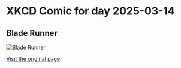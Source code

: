 
# XKCD Comic for day 2025-03-14

## Blade Runner

![Blade Runner](https://imgs.xkcd.com/comics/blade_runner.png "Blade Runner: Classic, but incredibly slow.")

[Visit the original page](https://xkcd.com/362/)
